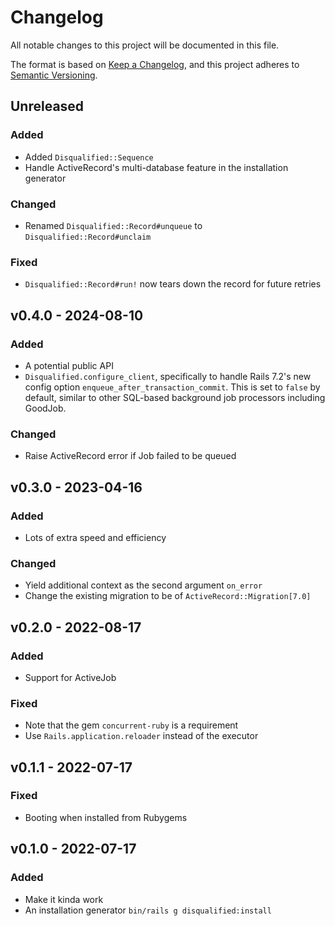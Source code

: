 # Changelog

All notable changes to this project will be documented in this file.

The format is based on [Keep a Changelog](https://keepachangelog.com/en/1.0.0/),
and this project adheres to [Semantic Versioning](https://semver.org/spec/v2.0.0.html).

## Unreleased

### Added

* Added `Disqualified::Sequence`
* Handle ActiveRecord's multi-database feature in the installation generator

### Changed

* Renamed `Disqualified::Record#unqueue` to `Disqualified::Record#unclaim`

### Fixed

* `Disqualified::Record#run!` now tears down the record for future retries

## v0.4.0 - 2024-08-10

### Added

* A potential public API
* `Disqualified.configure_client`, specifically to handle Rails 7.2's new config
  option `enqueue_after_transaction_commit`. This is set to `false` by default,
  similar to other SQL-based background job processors including GoodJob.

### Changed

* Raise ActiveRecord error if Job failed to be queued

## v0.3.0 - 2023-04-16

### Added

* Lots of extra speed and efficiency

### Changed

* Yield additional context as the second argument `on_error`
* Change the existing migration to be of `ActiveRecord::Migration[7.0]`

## v0.2.0 - 2022-08-17

### Added

* Support for ActiveJob

### Fixed

* Note that the gem `concurrent-ruby` is a requirement
* Use `Rails.application.reloader` instead of the executor

## v0.1.1 - 2022-07-17

### Fixed

* Booting when installed from Rubygems

## v0.1.0 - 2022-07-17

### Added

* Make it kinda work
* An installation generator `bin/rails g disqualified:install`
